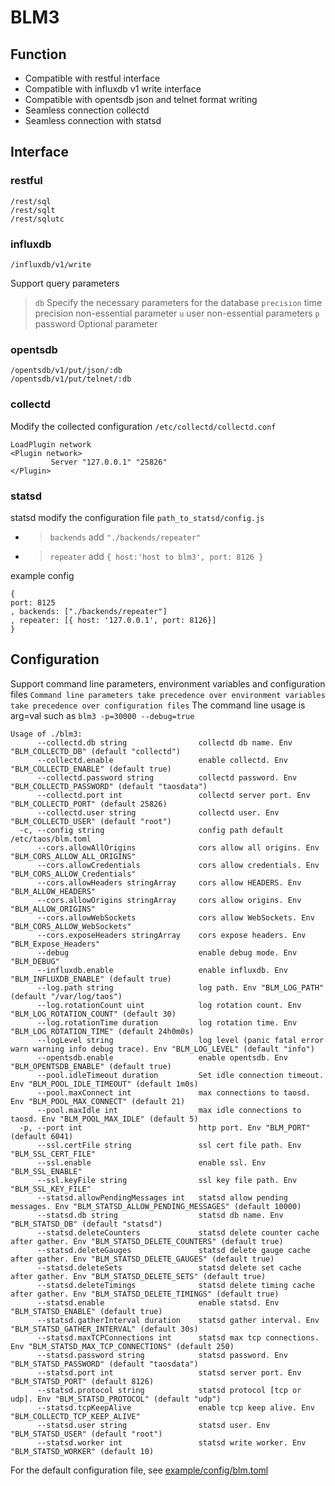 # BLM3

## Function

* Compatible with restful interface
* Compatible with influxdb v1 write interface
* Compatible with opentsdb json and telnet format writing
* Seamless connection collectd
* Seamless connection with statsd

## Interface

### restful

```
/rest/sql
/rest/sqlt
/rest/sqlutc
```

### influxdb

```
/influxdb/v1/write
```

Support query parameters
> `db` Specify the necessary parameters for the database
> `precision` time precision non-essential parameter
> `u` user non-essential parameters
> `p` password Optional parameter

### opentsdb

```
/opentsdb/v1/put/json/:db
/opentsdb/v1/put/telnet/:db
```

### collectd

Modify the collected configuration `/etc/collectd/collectd.conf`

```
LoadPlugin network
<Plugin network>
         Server "127.0.0.1" "25826"
</Plugin>
```

### statsd

statsd modify the configuration file `path_to_statsd/config.js`

* > `backends` add `"./backends/repeater"`
* > `repeater` add `{ host:'host to blm3', port: 8126 }`

example config

```
{
port: 8125
, backends: ["./backends/repeater"]
, repeater: [{ host: '127.0.0.1', port: 8126}]
}
```



## Configuration

Support command line parameters, environment variables and configuration files
`Command line parameters take precedence over environment variables take precedence over configuration files`
The command line usage is arg=val such as `blm3 -p=30000 --debug=true`

```shell
Usage of ./blm3:
      --collectd.db string                collectd db name. Env "BLM_COLLECTD_DB" (default "collectd")
      --collectd.enable                   enable collectd. Env "BLM_COLLECTD_ENABLE" (default true)
      --collectd.password string          collectd password. Env "BLM_COLLECTD_PASSWORD" (default "taosdata")
      --collectd.port int                 collectd server port. Env "BLM_COLLECTD_PORT" (default 25826)
      --collectd.user string              collectd user. Env "BLM_COLLECTD_USER" (default "root")
  -c, --config string                     config path default /etc/taos/blm.toml
      --cors.allowAllOrigins              cors allow all origins. Env "BLM_CORS_ALLOW_ALL_ORIGINS"
      --cors.allowCredentials             cors allow credentials. Env "BLM_CORS_ALLOW_Credentials"
      --cors.allowHeaders stringArray     cors allow HEADERS. Env "BLM_ALLOW_HEADERS"
      --cors.allowOrigins stringArray     cors allow origins. Env "BLM_ALLOW_ORIGINS"
      --cors.allowWebSockets              cors allow WebSockets. Env "BLM_CORS_ALLOW_WebSockets"
      --cors.exposeHeaders stringArray    cors expose headers. Env "BLM_Expose_Headers"
      --debug                             enable debug mode. Env "BLM_DEBUG"
      --influxdb.enable                   enable influxdb. Env "BLM_INFLUXDB_ENABLE" (default true)
      --log.path string                   log path. Env "BLM_LOG_PATH" (default "/var/log/taos")
      --log.rotationCount uint            log rotation count. Env "BLM_LOG_ROTATION_COUNT" (default 30)
      --log.rotationTime duration         log rotation time. Env "BLM_LOG_ROTATION_TIME" (default 24h0m0s)
      --logLevel string                   log level (panic fatal error warn warning info debug trace). Env "BLM_LOG_LEVEL" (default "info")
      --opentsdb.enable                   enable opentsdb. Env "BLM_OPENTSDB_ENABLE" (default true)
      --pool.idleTimeout duration         Set idle connection timeout. Env "BLM_POOL_IDLE_TIMEOUT" (default 1m0s)
      --pool.maxConnect int               max connections to taosd. Env "BLM_POOL_MAX_CONNECT" (default 21)
      --pool.maxIdle int                  max idle connections to taosd. Env "BLM_POOL_MAX_IDLE" (default 5)
  -p, --port int                          http port. Env "BLM_PORT" (default 6041)
      --ssl.certFile string               ssl cert file path. Env "BLM_SSL_CERT_FILE"
      --ssl.enable                        enable ssl. Env "BLM_SSL_ENABLE"
      --ssl.keyFile string                ssl key file path. Env "BLM_SSL_KEY_FILE"
      --statsd.allowPendingMessages int   statsd allow pending messages. Env "BLM_STATSD_ALLOW_PENDING_MESSAGES" (default 10000)
      --statsd.db string                  statsd db name. Env "BLM_STATSD_DB" (default "statsd")
      --statsd.deleteCounters             statsd delete counter cache after gather. Env "BLM_STATSD_DELETE_COUNTERS" (default true)
      --statsd.deleteGauges               statsd delete gauge cache after gather. Env "BLM_STATSD_DELETE_GAUGES" (default true)
      --statsd.deleteSets                 statsd delete set cache after gather. Env "BLM_STATSD_DELETE_SETS" (default true)
      --statsd.deleteTimings              statsd delete timing cache after gather. Env "BLM_STATSD_DELETE_TIMINGS" (default true)
      --statsd.enable                     enable statsd. Env "BLM_STATSD_ENABLE" (default true)
      --statsd.gatherInterval duration    statsd gather interval. Env "BLM_STATSD_GATHER_INTERVAL" (default 30s)
      --statsd.maxTCPConnections int      statsd max tcp connections. Env "BLM_STATSD_MAX_TCP_CONNECTIONS" (default 250)
      --statsd.password string            statsd password. Env "BLM_STATSD_PASSWORD" (default "taosdata")
      --statsd.port int                   statsd server port. Env "BLM_STATSD_PORT" (default 8126)
      --statsd.protocol string            statsd protocol [tcp or udp]. Env "BLM_STATSD_PROTOCOL" (default "udp")
      --statsd.tcpKeepAlive               enable tcp keep alive. Env "BLM_COLLECTD_TCP_KEEP_ALIVE"
      --statsd.user string                statsd user. Env "BLM_STATSD_USER" (default "root")
      --statsd.worker int                 statsd write worker. Env "BLM_STATSD_WORKER" (default 10)
```

For the default configuration file, see [example/config/blm.toml](example/config/blm.toml)